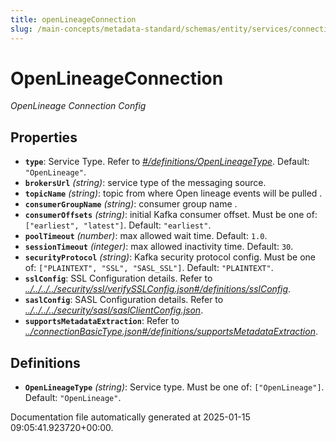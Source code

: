 ```yaml
---
title: openLineageConnection
slug: /main-concepts/metadata-standard/schemas/entity/services/connections/pipeline/openlineageconnection
---
```


# OpenLineageConnection

*OpenLineage Connection Config*

## Properties

- **`type`**: Service Type. Refer to *[#/definitions/OpenLineageType](#definitions/OpenLineageType)*. Default: `"OpenLineage"`.
- **`brokersUrl`** *(string)*: service type of the messaging source.
- **`topicName`** *(string)*: topic from where Open lineage events will be pulled .
- **`consumerGroupName`** *(string)*: consumer group name .
- **`consumerOffsets`** *(string)*: initial Kafka consumer offset. Must be one of: `["earliest", "latest"]`. Default: `"earliest"`.
- **`poolTimeout`** *(number)*: max allowed wait time. Default: `1.0`.
- **`sessionTimeout`** *(integer)*: max allowed inactivity time. Default: `30`.
- **`securityProtocol`** *(string)*: Kafka security protocol config. Must be one of: `["PLAINTEXT", "SSL", "SASL_SSL"]`. Default: `"PLAINTEXT"`.
- **`sslConfig`**: SSL Configuration details. Refer to *[../../../../security/ssl/verifySSLConfig.json#/definitions/sslConfig](#/../../../security/ssl/verifySSLConfig.json#/definitions/sslConfig)*.
- **`saslConfig`**: SASL Configuration details. Refer to *[../../../../security/sasl/saslClientConfig.json](#/../../../security/sasl/saslClientConfig.json)*.
- **`supportsMetadataExtraction`**: Refer to *[../connectionBasicType.json#/definitions/supportsMetadataExtraction](#/connectionBasicType.json#/definitions/supportsMetadataExtraction)*.
## Definitions

- **`OpenLineageType`** *(string)*: Service type. Must be one of: `["OpenLineage"]`. Default: `"OpenLineage"`.


Documentation file automatically generated at 2025-01-15 09:05:41.923720+00:00.

